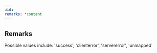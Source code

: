 ```yaml
---
uid: 
remarks: *content
---
```

## Remarks  
 Possible values include: 'success', 'clienterror', 'servererror',             'unmapped'